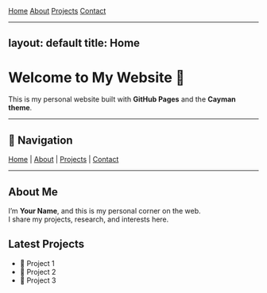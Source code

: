 <div class="navbar">
  <a href="/">Home</a>
  <a href="/about">About</a>
  <a href="/projects">Projects</a>
  <a href="/contact">Contact</a>
</div>

---
layout: default
title: Home
---

# Welcome to My Website 👋

This is my personal website built with **GitHub Pages** and the **Cayman theme**.

---

## 🔗 Navigation
[Home](/) | [About](about.md) | [Projects](projects.md) | [Contact](contact.md)

---

## About Me
I’m **Your Name**, and this is my personal corner on the web.  
I share my projects, research, and interests here.

## Latest Projects
- 🚀 Project 1
- 📡 Project 2
- 🤖 Project 3
